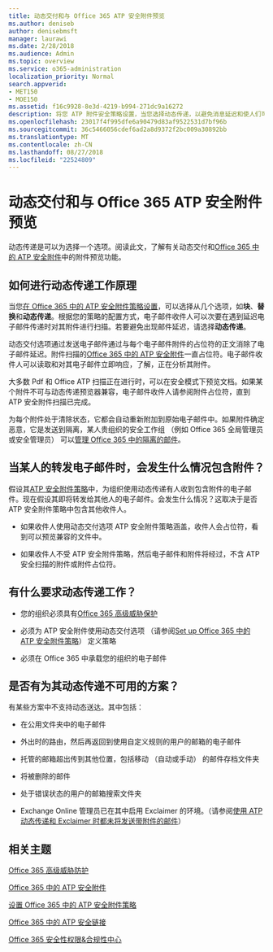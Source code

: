 ```yaml
---
title: 动态交付和与 Office 365 ATP 安全附件预览
ms.author: deniseb
author: denisebmsft
manager: laurawi
ms.date: 2/28/2018
ms.audience: Admin
ms.topic: overview
ms.service: o365-administration
localization_priority: Normal
search.appverid:
- MET150
- MOE150
ms.assetid: f16c9928-8e3d-4219-b994-271dc9a16272
description: 将您 ATP 附件安全策略设置，当您选择动态传递，以避免消息延迟和使人们可以预览正在被扫描的附件。
ms.openlocfilehash: 23017f4f995dfe6a90479d83af9522531d7bf96b
ms.sourcegitcommit: 36c5466056cdef6ad2a8d9372f2bc009a30892bb
ms.translationtype: MT
ms.contentlocale: zh-CN
ms.lasthandoff: 08/27/2018
ms.locfileid: "22524809"
---
```

# <a name="dynamic-delivery-and-previewing-with-office-365-atp-safe-attachments"></a>动态交付和与 Office 365 ATP 安全附件预览

动态传递是可以为选择一个选项。阅读此文，了解有关动态交付和[Office 365 中的 ATP 安全附件](atp-safe-attachments.md)中的附件预览功能。
  
## <a name="how-dynamic-delivery-works"></a>如何进行动态传递工作原理

当您[在 Office 365 中的 ATP 安全附件策略设置](set-up-atp-safe-attachments-policies.md)，可以选择从几个选项，如**块**、**替换**和**动态传递**。根据您的策略的配置方式，电子邮件收件人可以次要在遇到延迟电子邮件传递时对其附件进行扫描。若要避免出现邮件延迟，请选择**动态传递**。
  
动态交付选项通过发送电子邮件通过与每个电子邮件附件的占位符的正文消除了电子邮件延迟。附件扫描的[Office 365 中的 ATP 安全附件](atp-safe-attachments.md)一直占位符。电子邮件收件人可以读取和对其电子邮件立即响应，了解，正在分析其附件。
  
大多数 Pdf 和 Office ATP 扫描正在进行时，可以在安全模式下预览文档。如果某个附件不可与动态传递预览器兼容，电子邮件收件人请参阅附件占位符，直到 ATP 安全附件扫描已完成。
  
为每个附件处于清除状态，它都会自动重新附加到原始电子邮件中。如果附件确定恶意，它是发送到隔离，某人贵组织的安全工作组 （例如 Office 365 全局管理员或安全管理员） 可以[管理 Office 365 中的隔离的邮件](manage-quarantined-messages-and-files.md)。
  
## <a name="what-happens-when-someone-forwards-an-email-that-contains-an-attachment"></a>当某人的转发电子邮件时，会发生什么情况包含附件？

假设其[ATP 安全附件策略](set-up-atp-safe-attachments-policies.md)中，为组织使用动态传递有人收到包含附件的电子邮件。现在假设其即将转发给其他人的电子邮件。会发生什么情况？这取决于是否 ATP 安全附件策略中包含其他收件人。
  
- 如果收件人使用动态交付选项 ATP 安全附件策略涵盖，收件人会占位符，看到可以预览兼容的文件中。
    
- 如果收件人不受 ATP 安全附件策略，然后电子邮件和附件将经过，不含 ATP 安全扫描的附件或附件占位符。
    
## <a name="whats-required-for-dynamic-delivery-to-work"></a>有什么要求动态传递工作？

- 您的组织必须具有[Office 365 高级威胁保护](office-365-atp.md)
    
- 必须为 ATP 安全附件使用动态交付选项 （请参阅[Set up Office 365 中的 ATP 安全附件策略](set-up-atp-safe-attachments-policies.md)） 定义策略
    
- 必须在 Office 365 中承载您的组织的电子邮件
    
## <a name="are-there-scenarios-for-which-dynamic-delivery-is-not-available"></a>是否有为其动态传递不可用的方案？

有某些方案中不支持动态送达。其中包括：
  
- 在公用文件夹中的电子邮件
    
- 外出时的路由，然后再返回到使用自定义规则的用户的邮箱的电子邮件
    
- 托管的邮箱超出传到其他位置，包括移动 （自动或手动） 的邮件存档文件夹
    
- 将被删除的邮件
    
- 处于错误状态的用户的邮箱搜索文件夹
    
- Exchange Online 管理员已在其中启用 Exclaimer 的环境。（请参阅[使用 ATP 动态传递和 Exclaimer 时都未将发送带附件的邮件](https://support.microsoft.com/help/4014438/messages-with-attachments-are-not-delivered-when-atp-dynamic-delivery)）
    
## <a name="related-topics"></a>相关主题

[Office 365 高级威胁防护](office-365-atp.md)
  
[Office 365 中的 ATP 安全附件](atp-safe-attachments.md)
  
[设置 Office 365 中的 ATP 安全附件策略](set-up-atp-safe-attachments-policies.md)
  
[Office 365 中的 ATP 安全链接](atp-safe-links.md)

[Office 365 安全性权限&amp;合规性中心](permissions-in-the-security-and-compliance-center.md)
  

